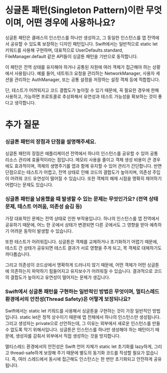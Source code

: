 # 싱글톤 패턴(Singleton Pattern)이란 무엇이며, 어떤 경우에 사용하나요?
싱글톤 패턴은 클래스의 인스턴스를 하나만 생성하고, 그 동일한 인스턴스를 앱 전역에서 공유할 수 있도록 보장하는 디자인 패턴입니다. Swift에서는 일반적으로 static let 키워드를 사용해 구현하며, 대표적으로 UserDefaults.standard, FileManager.default 같은 API들이 싱글톤 패턴을 기반으로 동작합니다.

이 패턴은 전역 상태를 유지해야 하거나 공통된 자원에 여러 객체가 접근해야 하는 상황에서 사용됩니다. 예를 들어, 네트워크 요청을 관리하는 NetworkManager, 사용자 세션을 관리하는 AuthManager, 또는 공통 설정을 저장하는 설정 객체 등에 적합합니다.

단, 테스트가 어려워지고 코드 결합도가 높아질 수 있기 때문에, 꼭 필요한 경우에 한해 사용하고, 가능하면 프로토콜로 추상화해서 유연성과 테스트 가능성을 확보하는 것이 좋다고 생각합니다.

# 추가 질문
### 싱글톤 패턴의 장점과 단점을 설명해주세요.
싱글톤 패턴의 장점은 애플리케이션 전역에서 하나의 인스턴스를 공유할 수 있어 공통 리소스 관리에 효율적이라는 점입니다. 메모리 사용을 줄이고 객체 생성 비용이 큰 경우에도 효과적이며, 객체의 생명주기를 앱과 함께 유지할 수 있어 관리가 간단합니다. 반면 단점으로는 테스트가 어렵고, 전역 상태로 인해 코드의 결합도가 높아지며, 의존성 주입이 어려워 코드 유연성이 떨어질 수 있습니다. 또한 객체의 해제 시점을 명확히 제어하기 어렵다는 문제도 있습니다.

### 싱글톤 패턴을 남용했을 때 발생할 수 있는 문제는 무엇인가요? (전역 상태 문제, 테스트 어려움, 의존성 숨김 등)
가장 대표적인 문제는 전역 상태로 인한 부작용입니다.
하나의 인스턴스를 앱 전역에서 공유하기 때문에, 어느 한 곳에서 상태가 변경되면 다른 곳에서도 그 영향을 받아 예측하기 어려운 동작이 발생할 수 있습니다.

또한 테스트가 어려워집니다.
싱글톤은 객체를 교체하거나 초기화하기 어렵기 때문에, 테스트 간 상태가 공유되면 테스트 결과가 서로 영향을 주게 되고, 목 객체로 대체하기도 까다롭습니다.

그리고 의존성이 코드상에서 명확하게 드러나지 않기 때문에, 어떤 객체가 어떤 싱글톤에 의존하는지 파악하기 힘들어지고 유지보수가 어려워질 수 있습니다.
결과적으로 코드의 결합도가 높아지고 유연성이 떨어지는 문제가 생깁니다.

### Swift에서 싱글톤 패턴을 구현하는 일반적인 방법은 무엇이며, 멀티스레드 환경에서의 안전성(Thread Safety)은 어떻게 보장되나요?
Swift에서는 static let 키워드를 사용해서 싱글톤을 구현하는 것이 가장 일반적인 방법입니다. static let은 정적 상수이기 때문에 앱 전체에서 하나의 인스턴스만 생성됩니다.
그리고 생성자는 private으로 선언하는데, 그 이유는 외부에서 새로운 인스턴스를 만들 수 없도록 막기 위해서입니다. 싱글톤은 인스턴스를 하나만 생성해야 하는 패턴이기 때문에, 생성자를 감춰서 외부에서 직접 생성하는 것을 방지합니다.

멀티스레드 환경에서의 안전성은 Swift 언어 자체가 static let 초기화를 lazy하게, 그리고 thread-safe하게 보장해 주기 때문에 별도의 동기화 코드를 작성할 필요가 없습니다.
즉, 여러 스레드에서 동시에 접근해도 인스턴스는 한 번만 초기화되고 안전하게 공유됩니다.
